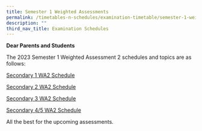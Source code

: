 ```yaml
---
title: Semester 1 Weighted Assessments
permalink: /timetables-n-schedules/examination-timetable/semester-1-weighted-assessments/
description: ""
third_nav_title: Examination Schedules
---
```

<p><strong>Dear Parents and Students</strong></p>
<p>The 2023 Semester 1 Weighted Assessment 2 schedules and topics are as follows:</p>
<p>
</p>
<p><a href="https://drive.google.com/file/d/1K9Fj4vXAg5l2f6voce2AwndP8J2RW11D/view?usp=share_link">Secondary 1 WA2 Schedule</a></p>
<p></p>

<p><a href="https://drive.google.com/file/d/1bubTcqqKt8TZymn6h_GxGNnUbbME8yrl/view?usp=share_link">Secondary 2 WA2 Schedule</a></p>
<p></p>

<p><a href="https://drive.google.com/file/d/1c52MBGoyD0nKslRnsAbTyAZn59CsPVOe/view?usp=share_link">Secondary 3 WA2 Schedule</a></p>
<p></p>

<p><a href="https://drive.google.com/file/d/1TA5r4MFSk5CSO6lfnBertkHdxEqPqJ4K/view?usp=share_link">Secondary 4/5 WA2 Schedule</a></p>
<p></p>

<p>All the best for the upcoming assessments.</p>

